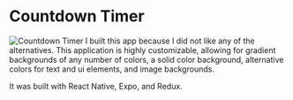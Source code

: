 # Countdown Timer
![Countdown Timer](https://www.walkermakes.com/assets/img/countdown.618d6aa1.jpg)
I built this app because I did not like any of the alternatives. This application is highly customizable, allowing for gradient backgrounds of any number of colors, a solid color background, alternative colors for text and ui elements, and image backgrounds. 

It was built with React Native, Expo, and Redux. 

